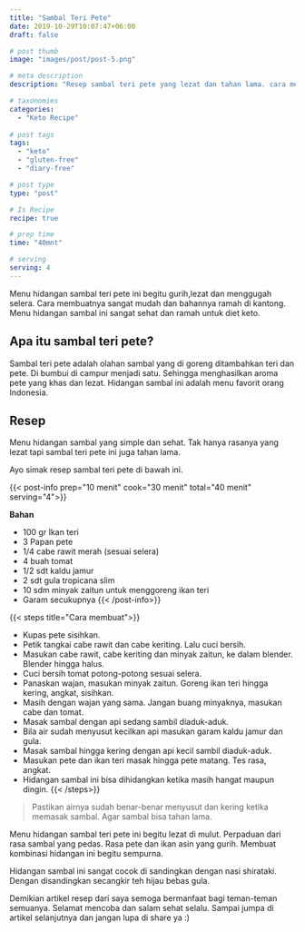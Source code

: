 ```yaml
---
title: "Sambal Teri Pete"
date: 2019-10-29T10:07:47+06:00
draft: false

# post thumb
image: "images/post/post-5.png"

# meta description
description: "Resep sambal teri pete yang lezat dan tahan lama. cara membuatnya mudah dan ramah untuk diet keto."

# taxonomies
categories:
  - "Keto Recipe"
  
# post tags
tags:
  - "keto"
  - "gluten-free"
  - "diary-free"

# post type
type: "post"

# Is Recipe
recipe: true

# prep time
time: "40mnt"

# serving
serving: 4
---
```


Menu hidangan sambal teri pete ini begitu gurih,lezat dan menggugah selera. Cara membuatnya sangat mudah dan bahannya ramah di kantong. Menu hidangan sambal ini sangat sehat dan ramah untuk diet keto.

## Apa itu sambal teri pete?

Sambal teri pete adalah olahan sambal yang di goreng ditambahkan teri dan pete. Di bumbui di campur menjadi satu. Sehingga menghasilkan aroma pete yang khas dan lezat. Hidangan sambal ini adalah menu favorit orang Indonesia.

## Resep

Menu hidangan sambal yang simple dan sehat. Tak hanya rasanya yang lezat tapi sambal teri pete ini juga tahan lama. 

Ayo simak resep sambal teri pete di bawah ini.

{{< post-info prep="10 menit" cook="30 menit" total="40 menit" serving="4">}}

__Bahan__

- 100 gr Ikan teri
- 3 Papan pete
- 1/4 cabe rawit merah (sesuai selera)
- 4 buah tomat
- 1/2 sdt kaldu jamur
- 2 sdt gula tropicana slim
- 10 sdm minyak zaitun untuk menggoreng ikan teri
- Garam secukupnya
{{< /post-info>}}

{{< steps title="Cara membuat">}}
- Kupas pete sisihkan.
- Petik tangkai cabe rawit dan cabe keriting. Lalu cuci bersih.
- Masukan cabe rawit, cabe keriting dan minyak zaitun, ke dalam blender. Blender hingga halus.
- Cuci bersih tomat potong-potong sesuai selera.
- Panaskan wajan, masukan minyak zaitun. Goreng ikan teri hingga kering, angkat, sisihkan.
- Masih dengan wajan yang sama. Jangan buang minyaknya, masukan cabe dan tomat.
- Masak sambal dengan api sedang sambil diaduk-aduk.
- Bila air sudah menyusut kecilkan api masukan garam kaldu jamur dan gula.
- Masak sambal hingga kering dengan api kecil sambil diaduk-aduk.
- Masukan pete dan ikan teri masak hingga pete matang. Tes rasa, angkat.
- Hidangan sambal ini bisa dihidangkan ketika masih hangat maupun dingin.
{{< /steps>}}

>Pastikan airnya sudah benar-benar menyusut dan kering ketika memasak sambal. Agar sambal bisa tahan lama.

Menu hidangan sambal teri pete ini begitu lezat di mulut. Perpaduan dari rasa sambal yang pedas. Rasa pete dan ikan asin yang gurih. Membuat kombinasi hidangan ini begitu sempurna.

Hidangan sambal ini sangat cocok di sandingkan dengan nasi shirataki. Dengan disandingkan secangkir teh hijau bebas gula.

Demikian artikel resep dari saya semoga bermanfaat bagi teman-teman semuanya. Selamat mencoba dan salam sehat selalu. Sampai jumpa di artikel selanjutnya dan jangan lupa di share ya :)
